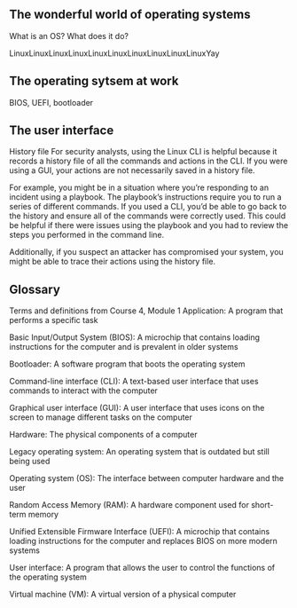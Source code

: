 <h2>The wonderful world of operating systems</h2>

What is an OS? What does it do?

LinuxLinuxLinuxLinuxLinuxLinuxLinuxLinuxLinuxLinuxYay

<h2>The operating sytsem at work</h2>

BIOS, UEFI, bootloader

<h2>The user interface</h2>

History file
For security analysts, using the Linux CLI is helpful because it records a history file of all the commands and actions in the CLI. If you were using a GUI, your actions are not necessarily saved in a history file.

For example, you might be in a situation where you’re responding to an incident using a playbook. The playbook’s instructions require you to run a series of different commands. If you used a CLI, you’d be able to go back to the history and ensure all of the commands were correctly used. This could be helpful if there were issues using the playbook and you had to review the steps you performed in the command line.

Additionally, if you suspect an attacker has compromised your system, you might be able to trace their actions using the history file.

<h2>Glossary</h2>

Terms and definitions from Course 4, Module 1
Application: A program that performs a specific task

Basic Input/Output System (BIOS): A microchip that contains loading instructions for the computer and is prevalent in older systems 

Bootloader: A software program that boots the operating system

Command-line interface (CLI): A text-based user interface that uses commands to interact with the computer

Graphical user interface (GUI): A user interface that uses icons on the screen to manage different tasks on the computer

Hardware: The physical components of a computer

Legacy operating system: An operating system that is outdated but still being used

Operating system (OS): The interface between computer hardware and the user

Random Access Memory (RAM): A hardware component used for short-term memory

Unified Extensible Firmware Interface (UEFI): A microchip that contains loading instructions for the computer and replaces BIOS on more modern systems

User interface: A program that allows the user to control the functions of the operating system

Virtual machine (VM): A virtual version of a physical computer
